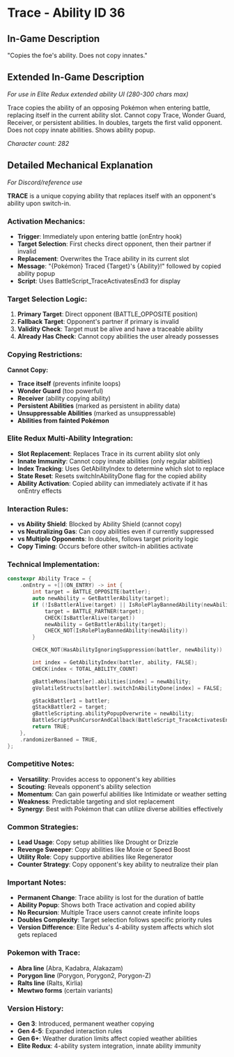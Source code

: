 # Trace - Ability ID 36

## In-Game Description
"Copies the foe's ability. Does not copy innates."

## Extended In-Game Description
*For use in Elite Redux extended ability UI (280-300 chars max)*

Trace copies the ability of an opposing Pokémon when entering battle, replacing itself in the current ability slot. Cannot copy Trace, Wonder Guard, Receiver, or persistent abilities. In doubles, targets the first valid opponent. Does not copy innate abilities. Shows ability popup.

*Character count: 282*

## Detailed Mechanical Explanation
*For Discord/reference use*

**TRACE** is a unique copying ability that replaces itself with an opponent's ability upon switch-in.

### Activation Mechanics:
- **Trigger**: Immediately upon entering battle (onEntry hook)
- **Target Selection**: First checks direct opponent, then their partner if invalid
- **Replacement**: Overwrites the Trace ability in its current slot
- **Message**: "{Pokémon} Traced {Target}'s {Ability}!" followed by copied ability popup
- **Script**: Uses BattleScript_TraceActivatesEnd3 for display

### Target Selection Logic:
1. **Primary Target**: Direct opponent (BATTLE_OPPOSITE position)
2. **Fallback Target**: Opponent's partner if primary is invalid
3. **Validity Check**: Target must be alive and have a traceable ability
4. **Already Has Check**: Cannot copy abilities the user already possesses

### Copying Restrictions:
**Cannot Copy:**
- **Trace itself** (prevents infinite loops)
- **Wonder Guard** (too powerful)
- **Receiver** (ability copying ability)
- **Persistent Abilities** (marked as persistent in ability data)
- **Unsuppressable Abilities** (marked as unsuppressable)
- **Abilities from fainted Pokémon**

### Elite Redux Multi-Ability Integration:
- **Slot Replacement**: Replaces Trace in its current ability slot only
- **Innate Immunity**: Cannot copy innate abilities (only regular abilities)
- **Index Tracking**: Uses GetAbilityIndex to determine which slot to replace
- **State Reset**: Resets switchInAbilityDone flag for the copied ability
- **Ability Activation**: Copied ability can immediately activate if it has onEntry effects

### Interaction Rules:
- **vs Ability Shield**: Blocked by Ability Shield (cannot copy)
- **vs Neutralizing Gas**: Can copy abilities even if currently suppressed
- **vs Multiple Opponents**: In doubles, follows target priority logic
- **Copy Timing**: Occurs before other switch-in abilities activate

### Technical Implementation:
```c
constexpr Ability Trace = {
    .onEntry = +[](ON_ENTRY) -> int {
        int target = BATTLE_OPPOSITE(battler);
        auto newAbility = GetBattlerAbility(target);
        if (!IsBattlerAlive(target) || IsRolePlayBannedAbility(newAbility)) {
            target = BATTLE_PARTNER(target);
            CHECK(IsBattlerAlive(target))
            newAbility = GetBattlerAbility(target);
            CHECK_NOT(IsRolePlayBannedAbility(newAbility))
        }

        CHECK_NOT(HasAbilityIgnoringSuppression(battler, newAbility))

        int index = GetAbilityIndex(battler, ability, FALSE);
        CHECK(index < TOTAL_ABILITY_COUNT)

        gBattleMons[battler].abilities[index] = newAbility;
        gVolatileStructs[battler].switchInAbilityDone[index] = FALSE;

        gStackBattler1 = battler;
        gStackBattler2 = target;
        gBattleScripting.abilityPopupOverwrite = newAbility;
        BattleScriptPushCursorAndCallback(BattleScript_TraceActivatesEnd3);
        return TRUE;
    },
    .randomizerBanned = TRUE,
};
```

### Competitive Notes:
- **Versatility**: Provides access to opponent's key abilities
- **Scouting**: Reveals opponent's ability selection
- **Momentum**: Can gain powerful abilities like Intimidate or weather setting
- **Weakness**: Predictable targeting and slot replacement
- **Synergy**: Best with Pokémon that can utilize diverse abilities effectively

### Common Strategies:
- **Lead Usage**: Copy setup abilities like Drought or Drizzle
- **Revenge Sweeper**: Copy abilities like Moxie or Speed Boost
- **Utility Role**: Copy supportive abilities like Regenerator
- **Counter Strategy**: Copy opponent's key ability to neutralize their plan

### Important Notes:
- **Permanent Change**: Trace ability is lost for the duration of battle
- **Ability Popup**: Shows both Trace activation and copied ability
- **No Recursion**: Multiple Trace users cannot create infinite loops
- **Doubles Complexity**: Target selection follows specific priority rules
- **Version Difference**: Elite Redux's 4-ability system affects which slot gets replaced

### Pokemon with Trace:
- **Abra line** (Abra, Kadabra, Alakazam)
- **Porygon line** (Porygon, Porygon2, Porygon-Z) 
- **Ralts line** (Ralts, Kirlia)
- **Mewtwo forms** (certain variants)

### Version History:
- **Gen 3**: Introduced, permanent weather copying
- **Gen 4-5**: Expanded interaction rules
- **Gen 6+**: Weather duration limits affect copied weather abilities
- **Elite Redux**: 4-ability system integration, innate ability immunity